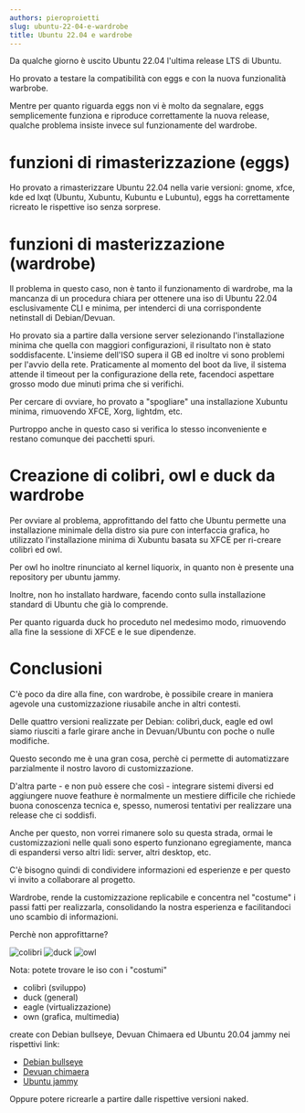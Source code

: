 ```yaml
---
authors: pieroproietti
slug: ubuntu-22-04-e-wardrobe
title: Ubuntu 22.04 e wardrobe
---
```


Da qualche giorno è uscito Ubuntu 22.04 l'ultima release LTS di Ubuntu.

Ho provato a testare la compatibilità con eggs e con la nuova funzionalità warbrobe.

Mentre per quanto riguarda eggs non vi è molto da segnalare, eggs semplicemente funziona e riproduce correttamente la nuova release, qualche problema insiste invece sul funzionamente del wardrobe.

# funzioni di rimasterizzazione (eggs)
Ho provato a rimasterizzare Ubuntu 22.04 nella varie versioni: gnome, xfce, kde ed lxqt (Ubuntu, Xubuntu, Kubuntu e Lubuntu), eggs ha correttamente ricreato le rispettive iso senza sorprese.

# funzioni di masterizzazione (wardrobe)
Il problema in questo caso, non è tanto il funzionamento di wardrobe, ma la mancanza di un procedura chiara per ottenere una iso di Ubuntu 22.04 esclusivamente CLI e minima, per intenderci di una corrispondente netinstall di Debian/Devuan.

Ho provato sia a partire dalla versione server selezionando l'installazione minima che quella con maggiori configurazioni, il risultato non è stato soddisfacente. L'insieme dell'ISO supera il GB ed inoltre vi sono problemi per l'avvio della rete. Praticamente al momento del boot da live, il sistema attende il timeout per la configurazione della rete, facendoci aspettare grosso modo due minuti prima che si verifichi.

Per cercare di ovviare, ho provato a "spogliare" una installazione Xubuntu minima, rimuovendo XFCE, Xorg, lightdm, etc.

Purtroppo anche in questo caso si verifica lo stesso inconveniente e restano comunque dei pacchetti spuri.

# Creazione di colibri, owl e duck da wardrobe
Per ovviare al problema, approfittando del fatto che Ubuntu permette una installazione minimale della distro sia pure con interfaccia grafica, ho utilizzato l'installazione minima di Xubuntu basata su XFCE per ri-creare colibrì ed owl.

Per owl ho inoltre rinunciato al kernel liquorix, in quanto non è presente una repository per ubuntu jammy.

Inoltre, non ho installato hardware, facendo conto sulla installazione standard di Ubuntu che già lo comprende.

Per quanto riguarda duck ho proceduto nel medesimo modo, rimuovendo alla fine la sessione di XFCE e le sue dipendenze.

# Conclusioni
C'è poco da dire alla fine, con wardrobe, è possibile creare in maniera agevole una customizzazione riusabile anche in altri contesti.

Delle quattro versioni realizzate per Debian: colibrì,duck, eagle ed owl siamo riusciti a farle girare anche in Devuan/Ubuntu con poche o nulle modifiche.

Questo secondo me è una gran cosa, perchè ci permette di automatizzare parzialmente il nostro lavoro di customizzazione.

D'altra parte - e non può essere che così - integrare sistemi diversi ed aggiungere nuove feathure è normalmente un mestiere difficile che richiede buona conoscenza tecnica e, spesso, numerosi tentativi per realizzare una release che ci soddisfi.

Anche per questo, non vorrei rimanere solo su questa strada, ormai le customizzazioni nelle quali sono esperto funzionano egregiamente, manca di espandersi verso altri lidi: server, altri desktop, etc.

C'è bisogno quindi di condividere informazioni ed esperienze e per questo vi invito a collaborare al progetto.

Wardrobe, rende la customizzazione replicabile e concentra nel "costume" i passi fatti per realizzarla, consolidando la nostra esperienza e facilitandoci uno scambio di informazioni.

Perchè non approfittarne?

![colibri](https://a.fsdn.com/con/app/proj/penguins-eggs/screenshots/colibri.png/245/183)
![duck](https://a.fsdn.com/con/app/proj/penguins-eggs/screenshots/duck.png/245/183)
![owl](https://a.fsdn.com/con/app/proj/penguins-eggs/screenshots/owl.png/245/183)

Nota: potete trovare le iso con i "costumi"
* colibrì (sviluppo) 
* duck (general)
* eagle (virtualizzazione)
* own (grafica, multimedia)

create con Debian bullseye, Devuan Chimaera ed Ubuntu 20.04 jammy nei rispettivi link:

* [Debian bullseye](https://sourceforge.net/projects/penguins-eggs/files/iso/debian/bullseye/)
* [Devuan chimaera](https://sourceforge.net/projects/penguins-eggs/files/iso/devuan/chimaera/)
* [Ubuntu jammy](https://sourceforge.net/projects/penguins-eggs/files/iso/ubuntu/jammy/)

Oppure potere ricrearle a partire dalle rispettive versioni naked.

